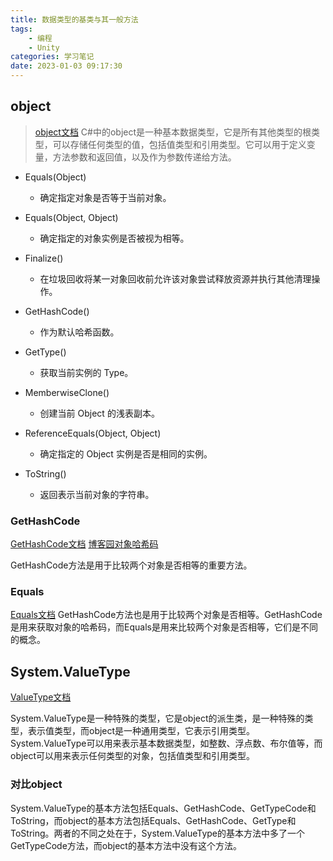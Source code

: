 ```yaml
---
title: 数据类型的基类与其一般方法
tags: 
    - 编程
    - Unity
categories: 学习笔记
date: 2023-01-03 09:17:30
---
```

## object
>[object文档](https://learn.microsoft.com/zh-cn/dotnet/api/system.object?view=net-7.0)
C#中的object是一种基本数据类型，它是所有其他类型的根类型，可以存储任何类型的值，包括值类型和引用类型。它可以用于定义变量，方法参数和返回值，以及作为参数传递给方法。


- Equals(Object)	
    - 确定指定对象是否等于当前对象。

- Equals(Object, Object)	
    - 确定指定的对象实例是否被视为相等。

- Finalize()	
    - 在垃圾回收将某一对象回收前允许该对象尝试释放资源并执行其他清理操作。

- GetHashCode()	
    - 作为默认哈希函数。

- GetType()	
    - 获取当前实例的 Type。

- MemberwiseClone()	
    - 创建当前 Object 的浅表副本。

- ReferenceEquals(Object, Object)	
    - 确定指定的 Object 实例是否是相同的实例。

- ToString()	
    - 返回表示当前对象的字符串。

### GetHashCode
[GetHashCode文档](https://learn.microsoft.com/zh-cn/dotnet/api/system.object.gethashcode?view=net-7.0#system-object-gethashcode)
[博客园对象哈希码](https://www.cnblogs.com/GreenLeaves/p/7827963.html)

GetHashCode方法是用于比较两个对象是否相等的重要方法。

### Equals
[Equals文档](https://learn.microsoft.com/zh-cn/dotnet/api/system.iequatable-1.equals?view=net-7.0)
GetHashCode方法也是用于比较两个对象是否相等。GetHashCode是用来获取对象的哈希码，而Equals是用来比较两个对象是否相等，它们是不同的概念。


## System.ValueType
[ValueType文档](https://learn.microsoft.com/zh-cn/dotnet/api/system.valuetype?view=net-6.0)

System.ValueType是一种特殊的类型，它是object的派生类，是一种特殊的类型，表示值类型，而object是一种通用类型，它表示引用类型。System.ValueType可以用来表示基本数据类型，如整数、浮点数、布尔值等，而object可以用来表示任何类型的对象，包括值类型和引用类型。

### 对比object
System.ValueType的基本方法包括Equals、GetHashCode、GetTypeCode和ToString，而object的基本方法包括Equals、GetHashCode、GetType和ToString。两者的不同之处在于，System.ValueType的基本方法中多了一个GetTypeCode方法，而object的基本方法中没有这个方法。

